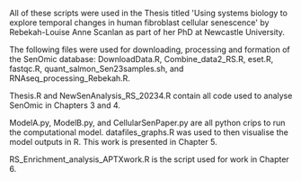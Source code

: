 All of these scripts were used in the Thesis titled 'Using systems biology to explore temporal changes in human fibroblast cellular senescence' by Rebekah-Louise Anne Scanlan as part of her PhD at Newcastle University.

The following files were used for downloading, processing and formation of the SenOmic database:
DownloadData.R, Combine_data2_RS.R, eset.R, fastqc.R, quant_salmon_Sen23samples.sh, and RNAseq_processing_Rebekah.R.

Thesis.R and NewSenAnalysis_RS_20234.R contain all code used to analyse SenOmic in Chapters 3 and 4.

ModelA.py, ModelB.py, and CellularSenPaper.py are all python crips to run the computational model. datafiles_graphs.R was used to then visualise the model outputs in R. This work is presented in Chapter 5.

RS_Enrichment_analysis_APTXwork.R is the script used for work in Chapter 6.
